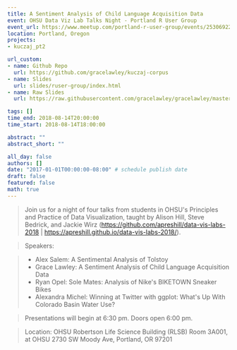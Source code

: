 ```yaml
---
title: A Sentiment Analysis of Child Language Acquisition Data
event: OHSU Data Viz Lab Talks Night - Portland R User Group
event_url: https://www.meetup.com/portland-r-user-group/events/253069227/
location: Portland, Oregon
projects:
- kuczaj_pt2

url_custom:
- name: Github Repo
  url: https://github.com/gracelawley/kuczaj-corpus
- name: Slides
  url: slides/ruser-group/index.html
- name: Raw Slides
  url: https://raw.githubusercontent.com/gracelawley/gracelawley/master/static/slides/ruser-group/index.Rmd

tags: []
time_end: 2018-08-14T20:00:00
time_start: 2018-08-14T18:00:00

abstract: ""
abstract_short: ""

all_day: false
authors: []
date: "2017-01-01T00:00:00-08:00" # schedule publish date
draft: false
featured: false
math: true
---
```


>Join us for a night of four talks from students in OHSU's Principles and Practice of Data Visualization, taught by Alison Hill, Steve Bedrick, and Jackie Wirz (https://github.com/apreshill/data-vis-labs-2018 | https://apreshill.github.io/data-vis-labs-2018/).

>Speakers:

>- Alex Salem: A Sentimental Analysis of Tolstoy
>- Grace Lawley: A Sentiment Analysis of Child Language Acquisition Data
>- Ryan Opel: Sole Mates: Analysis of Nike's BIKETOWN Sneaker Bikes
>- Alexandra Michel: Winning at Twitter with ggplot: What's Up With Colorado Basin Water Use?

>Presentations will begin at 6:30 pm. Doors open 6:00 pm.

>Location: OHSU Robertson Life Science Building (RLSB) Room 3A001, at OHSU 2730 SW Moody Ave, Portland, OR 97201